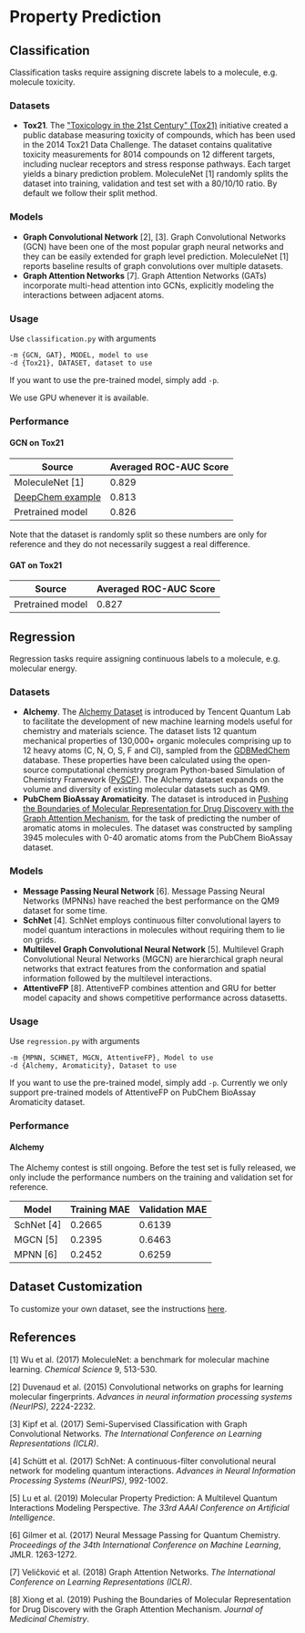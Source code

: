 # Property Prediction

## Classification

Classification tasks require assigning discrete labels to a molecule, e.g. molecule toxicity.

### Datasets
- **Tox21**. The ["Toxicology in the 21st Century" (Tox21)](https://tripod.nih.gov/tox21/challenge/) initiative created
a public database measuring toxicity of compounds, which has been used in the 2014 Tox21 Data Challenge. The dataset
contains qualitative toxicity measurements for 8014 compounds on 12 different targets, including nuclear receptors and
stress response pathways. Each target yields a binary prediction problem. MoleculeNet [1] randomly splits the dataset
into training, validation and test set with a 80/10/10 ratio. By default we follow their split method.

### Models
- **Graph Convolutional Network** [2], [3]. Graph Convolutional Networks (GCN) have been one of the most popular graph neural
networks and they can be easily extended for graph level prediction. MoleculeNet [1] reports baseline results of graph
convolutions over multiple datasets.
- **Graph Attention Networks** [7]. Graph Attention Networks (GATs) incorporate multi-head attention into GCNs,
explicitly modeling the interactions between adjacent atoms.

### Usage

Use `classification.py` with arguments
```
-m {GCN, GAT}, MODEL, model to use
-d {Tox21}, DATASET, dataset to use
```

If you want to use the pre-trained model, simply add `-p`.

We use GPU whenever it is available.

### Performance

#### GCN on Tox21

| Source           | Averaged ROC-AUC Score |
| ---------------- | ---------------------- |
| MoleculeNet [1]  | 0.829                  |
| [DeepChem example](https://github.com/deepchem/deepchem/blob/master/examples/tox21/tox21_tensorgraph_graph_conv.py) | 0.813                  |
| Pretrained model | 0.826                  |

Note that the dataset is randomly split so these numbers are only for reference and they do not necessarily suggest
a real difference.

#### GAT on Tox21

| Source           | Averaged ROC-AUC Score |
| ---------------- | ---------------------- |
| Pretrained model | 0.827                  |

## Regression   

Regression tasks require assigning continuous labels to a molecule, e.g. molecular energy.

### Datasets  

- **Alchemy**. The [Alchemy Dataset](https://alchemy.tencent.com/) is introduced by Tencent Quantum Lab to facilitate the development of new 
machine learning models useful for chemistry and materials science. The dataset lists 12 quantum mechanical properties of 130,000+ organic 
molecules comprising up to 12 heavy atoms (C, N, O, S, F and Cl), sampled from the [GDBMedChem](http://gdb.unibe.ch/downloads/) database. 
These properties have been calculated using the open-source computational chemistry program Python-based Simulation of Chemistry Framework 
([PySCF](https://github.com/pyscf/pyscf)). The Alchemy dataset expands on the volume and diversity of existing molecular datasets such as QM9. 
- **PubChem BioAssay Aromaticity**. The dataset is introduced in 
[Pushing the Boundaries of Molecular Representation for Drug Discovery with the Graph Attention Mechanism](https://www.ncbi.nlm.nih.gov/pubmed/31408336), 
for the task of predicting the number of aromatic atoms in molecules. The dataset was constructed by sampling 3945 molecules with 0-40 aromatic atoms 
from the PubChem BioAssay dataset.

### Models  

- **Message Passing Neural Network** [6]. Message Passing Neural Networks (MPNNs) have reached the best performance on
the QM9 dataset for some time.
- **SchNet** [4]. SchNet employs continuous filter convolutional layers to model quantum interactions in molecules 
without requiring them to lie on grids.
- **Multilevel Graph Convolutional Neural Network** [5]. Multilevel Graph Convolutional Neural Networks (MGCN) are 
hierarchical graph neural networks that extract features from the conformation and spatial information followed by the
multilevel interactions.
- **AttentiveFP** [8]. AttentiveFP combines attention and GRU for better model capacity and shows competitive 
performance across datasetts.

### Usage

Use `regression.py` with arguments
```
-m {MPNN, SCHNET, MGCN, AttentiveFP}, Model to use
-d {Alchemy, Aromaticity}, Dataset to use
```

If you want to use the pre-trained model, simply add `-p`. Currently we only support pre-trained models of AttentiveFP
on PubChem BioAssay Aromaticity dataset.

### Performance    

#### Alchemy

The Alchemy contest is still ongoing. Before the test set is fully released, we only include the performance numbers
on the training and validation set for reference.

| Model      | Training MAE | Validation MAE |  
| ---------- | ------------ | -------------- |
| SchNet [4] | 0.2665       | 0.6139         |
| MGCN [5]   | 0.2395       | 0.6463         |
| MPNN [6]   | 0.2452       | 0.6259         |

## Dataset Customization

To customize your own dataset, see the instructions
[here](https://github.com/dmlc/dgl/tree/master/python/dgl/data/chem).

## References
[1] Wu et al. (2017) MoleculeNet: a benchmark for molecular machine learning. *Chemical Science* 9, 513-530.

[2] Duvenaud et al. (2015) Convolutional networks on graphs for learning molecular fingerprints. *Advances in neural 
information processing systems (NeurIPS)*, 2224-2232.

[3] Kipf et al. (2017) Semi-Supervised Classification with Graph Convolutional Networks.
*The International Conference on Learning Representations (ICLR)*.

[4] Schütt et al. (2017) SchNet: A continuous-filter convolutional neural network for modeling quantum interactions. 
*Advances in Neural Information Processing Systems (NeurIPS)*, 992-1002.

[5] Lu et al. (2019) Molecular Property Prediction: A Multilevel Quantum Interactions Modeling Perspective. 
*The 33rd AAAI Conference on Artificial Intelligence*. 

[6] Gilmer et al. (2017) Neural Message Passing for Quantum Chemistry. *Proceedings of the 34th International Conference on 
Machine Learning*, JMLR. 1263-1272.

[7] Veličković et al. (2018) Graph Attention Networks. 
*The International Conference on Learning Representations (ICLR)*. 

[8] Xiong et al. (2019) Pushing the Boundaries of Molecular Representation for Drug Discovery with the Graph 
Attention Mechanism. *Journal of Medicinal Chemistry*.
